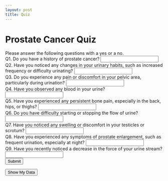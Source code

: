 ```yaml
---
layout: post
title: Quiz
---
```

<html lang="en">
<head>
    <meta charset="UTF-8">
    <meta name="viewport" content="width=device-width, initial-scale=1.0">
    <title>Prostate Cancer Quiz</title>
</head>
<body>
    <h1>Prostate Cancer Quiz</h1>
    <b1>Please answer the following questions with a yes or a no.</b1>
    <br>
    <form id="quizForm">
        <div>
            <label for="q1">Q1. Do you have a history of prostate cancer?</label>
            <input type="text" id="q1" name="q1" required>
        </div>
        <div>
            <label for="q2">Q2. Have you noticed any changes in your urinary habits, such as increased frequency or difficulty urinating?</label>
            <input type="text" id="q2" name="q2" required>
        </div>
        <div>
            <label for="q3">Q3. Do you experience any pain or discomfort in your pelvic area, particularly during urination?</label>
            <input type="text" id="q3" name="q3" required>
        </div>
        <div>
            <label for="q4">Q4. Have you observed any blood in your urine?</label>
            <input type="text" id="q4" name="q4" required>
        </div>
        <div>
            <label for="q5">Q5. Have you experienced any persistent bone pain, especially in the back, hips, or thighs?</label>
            <input type="text" id="q5" name="q5" required>
        </div>
        <div>
            <label for="q6">Q6. Do you have difficulty starting or stopping the flow of urine?</label>
            <input type="text" id="q6" name="q6" required>
        </div>
        <div>
            <label for="q7">Q7. Have you noticed any swelling or discomfort in your testicles or scrotum?</label>
            <input type="text" id="q7" name="q7" required>
        </div>
        <div>
            <label for="q8">Q8. Have you experienced any symptoms of prostate enlargement, such as frequent urination, especially at night?</label>
            <input type="text" id="q8" name="q8" required>
        </div>
        <div>
            <label for="q9">Q9. Have you recently noticed a decrease in the force of your urine stream?</label>
            <input type="text" id="q9" name="q9" required>
        </div>
        <button type="submit" id="submitButton">Submit</button>
    </form>
    <!-- Add the button here -->
    <button onclick="showUserData()">Show My Data</button>
    <div id="result"></div>
    <script>
        document.getElementById('quizForm').addEventListener('submit', function(event) {
            event.preventDefault();
            // Get user answers from the form
            const formData = new FormData(this);
            const answers = Array.from(formData.values());
            // Send POST request to backend API
            fetch('http://127.0.0.1:8282/api/prostate-quiz/', {  // Update the URL to match your backend API endpoint
                method: 'POST',
                headers: {
                    'Content-Type': 'application/json'
                },
                body: JSON.stringify({ answers: answers })
            })
            .then(response => response.json())
            .then(data => {
                // Display the quiz result
                document.getElementById('result').textContent = data.result;
            })
            .catch(error => {
                console.error('Error:', error);
            });
        });
        function showUserData() {
            var confirmResult = confirm("Do you want to see your data?");
            // If the user confirms, redirect to the endpoint to fetch and display the data
            if (confirmResult) {
                fetch('/api/users')  // Assuming this endpoint returns user data
                    .then(response => response.json())
                    .then(data => {
                        // Display user data in the result div
                        document.getElementById('result').textContent = JSON.stringify(data);
                    })
                    .catch(error => {
                        console.error('Error:', error);
                    });
            }
        }
    </script>
</body>
</html>
